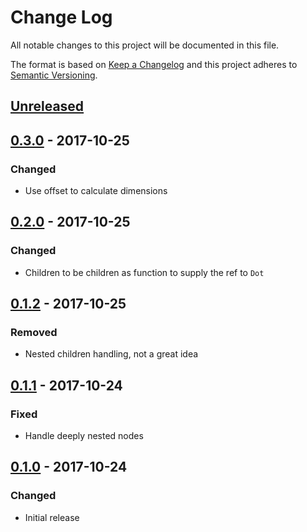 # Change Log
All notable changes to this project will be documented in this file.

The format is based on [Keep a Changelog](http://keepachangelog.com/)
and this project adheres to [Semantic Versioning](http://semver.org/).

## [Unreleased][]

## [0.3.0][] - 2017-10-25
### Changed
- Use offset to calculate dimensions

## [0.2.0][] - 2017-10-25
### Changed
- Children to be children as function to supply the ref to `Dot`

## [0.1.2][] - 2017-10-25
### Removed
- Nested children handling, not a great idea

## [0.1.1][] - 2017-10-24
### Fixed
- Handle deeply nested nodes

## [0.1.0][] - 2017-10-24
### Changed
- Initial release


[Unreleased]: https://github.com/madou/react-connect-the-dots/compare/v0.3.0...HEAD
[0.3.0]: https://github.com/madou/react-connect-the-dots/compare/v0.2.0...v0.3.0
[0.2.0]: https://github.com/madou/react-connect-the-dots/compare/v0.1.2...v0.2.0
[0.1.2]: https://github.com/madou/react-connect-the-dots/compare/v0.1.1...v0.1.2
[0.1.1]: https://github.com/madou/react-connect-the-dots/compare/v0.1.0...v0.1.1
[0.1.0]: https://github.com/madou/react-connect-the-dots/tree/v0.1.0
